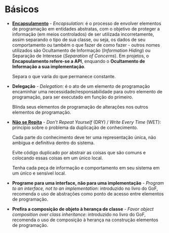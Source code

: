 # Básicos

* [**Encapsulamento**](http://wiki.c2.com/?EncapsulationDefinition "Encapsulation") - _Encapsulation_: é o processo de envolver elementos de programação em entidades abstratas, com o objetivo de proteger a informação (em meios controlados) de ser utilizada incorretamente, assim separando o tipo de sua classe, ou seja, os dados de seu comportamento ou também o que fazer de como fazer - outros nomes utilizados são Ocultamento de Informação (_Information Hiding_) ou Separação de Interesse (_Separation of Concerns_). Em projetos, o **Encapsulamento refere-se a API**, enquando o **Ocultamento de Informação a sua implementação**.

  Separa o que varia do que permanece constante.

* **Delegação** - _Delegation_: é o ato de um elemento de programação encaminhar uma necessidade/responsabilidade para outro elemento de programação, para ser executado em função do primeiro.

  Blinda seus elementos de programação de alterações nos outros elementos de programação.

* [**Não se Repita**](http://wiki.c2.com/?DontRepeatYourself "Dont Repeat Yourself") - _Don’t Repeat Yourself_ (DRY) / _Write Every Time_ (WET): princípio sobre o problema da duplicação de conhecimento.

  Cada parte do conhecimento deve ter uma representação única, não ambígua e definitiva dentro do sistema.

  Evite código duplicado por abstrair as coisas que são comuns e colocando essas coisas em um único local.

  Tenha cada peça de informação e comportamento em seu sistema em um único e sensível local.

* **Programe para uma interface, não para uma implementação** - _Program to an interface, not to an implementation_: introduzido no livro do GoF, recomenda o uso de abstrações como ponto de acesso entre elementos de programação.

* **Prefira a composição de objeto à herança de classe** - _Favor object composition over class inheritance_: introduzido no livro do GoF, recomenda o uso de composição à herança na construção elementos de programação.
